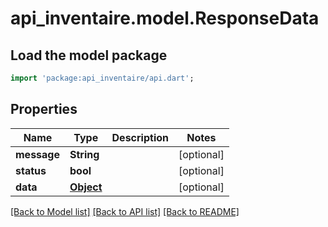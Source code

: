 # api_inventaire.model.ResponseData

## Load the model package
```dart
import 'package:api_inventaire/api.dart';
```

## Properties
Name | Type | Description | Notes
------------ | ------------- | ------------- | -------------
**message** | **String** |  | [optional] 
**status** | **bool** |  | [optional] 
**data** | [**Object**](.md) |  | [optional] 

[[Back to Model list]](../README.md#documentation-for-models) [[Back to API list]](../README.md#documentation-for-api-endpoints) [[Back to README]](../README.md)


